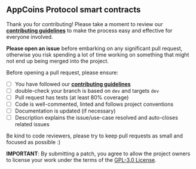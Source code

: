 ## AppCoins Protocol smart contracts

Thank you for contributing! Please take a moment to review our [**contributing guidelines**](https://github.com/AppStoreFoundation/asf-contracts/wiki/Contributing-to-AppCoins-Protocol-smart-contracts)
to make the process easy and effective for everyone involved.

**Please open an issue** before embarking on any significant pull request, otherwise you risk spending a lot of time working
on something that might not end up being merged into the project.

Before opening a pull request, please ensure:

- [ ] You have followed our [**contributing guidelines**](https://github.com/AppStoreFoundation/asf-contracts/wiki/Contributing-to-AppCoins-Protocol-smart-contracts)
- [ ] double-check your branch is based on `dev` and targets `dev` 
- [ ] Pull request has tests (at least 80% coverage)
- [ ] Code is well-commented, linted and follows project conventions
- [ ] Documentation is updated (if necessary)
- [ ] Description explains the issue/use-case resolved and auto-closes related issues

Be kind to code reviewers, please try to keep pull requests as small and focused as possible :)

**IMPORTANT**: By submitting a patch, you agree to allow the project
owners to license your work under the terms of the [GPL-3.0 License](https://github.com/AppStoreFoundation/asf-contracts/blob/master/LICENSE).
